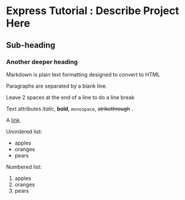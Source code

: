 Express Tutorial : Describe Project Here
=======

Sub-heading
-----------

### Another deeper heading

Markdown is plain text formatting designed to convert
to HTML

Paragraphs are separated
by a blank line.

Leave 2 spaces at the end of a line to do a
line break

Text attributes *italic*, **bold**,
`monospace`, ~~strikethrough~~ .

A [link](http://example.com).

Unordered list:

  * apples
  * oranges
  * pears

Numbered list:

  1. apples
  2. oranges
  3. pears